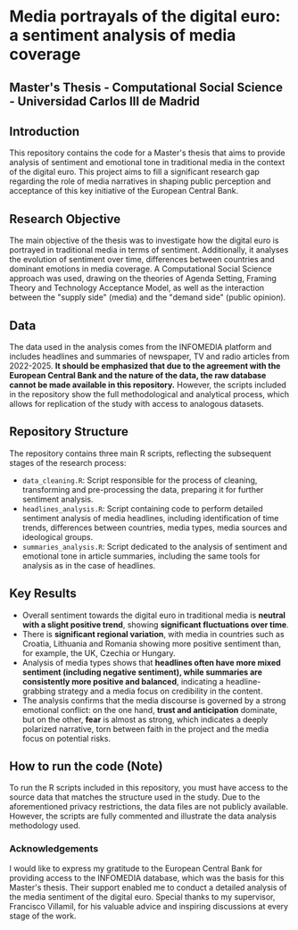 # Media portrayals of the digital euro: a sentiment analysis of media coverage

## Master's Thesis - Computational Social Science - Universidad Carlos III de Madrid

## Introduction
This repository contains the code for a Master's thesis that aims to provide analysis of sentiment and emotional tone in traditional media in the context of the digital euro. This project aims to fill a significant research gap regarding the role of media narratives in shaping public perception and acceptance of this key initiative of the European Central Bank.

## Research Objective
The main objective of the thesis was to investigate how the digital euro is portrayed in traditional media in terms of sentiment. Additionally, it analyses the evolution of sentiment over time, differences between countries and dominant emotions in media coverage. A Computational Social Science approach was used, drawing on the theories of Agenda Setting, Framing Theory and Technology Acceptance Model, as well as the interaction between the "supply side" (media) and the "demand side" (public opinion).

## Data
The data used in the analysis comes from the INFOMEDIA platform and includes headlines and summaries of newspaper, TV and radio articles from 2022-2025. **It should be emphasized that due to the agreement with the European Central Bank and the nature of the data, the raw database cannot be made available in this repository.** However, the scripts included in the repository show the full methodological and analytical process, which allows for replication of the study with access to analogous datasets.

## Repository Structure
The repository contains three main R scripts, reflecting the subsequent stages of the research process:
* `data_cleaning.R`: Script responsible for the process of cleaning, transforming and pre-processing the data, preparing it for further sentiment analysis.
* `headlines_analysis.R`: Script containing code to perform detailed sentiment analysis of media headlines, including identification of time trends, differences between countries, media types, media sources and ideological groups.
* `summaries_analysis.R`: Script dedicated to the analysis of sentiment and emotional tone in article summaries, including the same tools for analysis as in the case of headlines.

## Key Results
* Overall sentiment towards the digital euro in traditional media is **neutral with a slight positive trend**, showing **significant fluctuations over time**.
* There is **significant regional variation**, with media in countries such as Croatia, Lithuania and Romania showing more positive sentiment than, for example, the UK, Czechia or Hungary.
* Analysis of media types shows that **headlines often have more mixed sentiment (including negative sentiment), while summaries are consistently more positive and balanced**, indicating a headline-grabbing strategy and a media focus on credibility in the content.
* The analysis confirms that the media discourse is governed by a strong emotional conflict: on the one hand, **trust and anticipation** dominate, but on the other, **fear** is almost as strong, which indicates a deeply polarized narrative, torn between faith in the project and the media focus on potential risks.

## How to run the code (Note)
To run the R scripts included in this repository, you must have access to the source data that matches the structure used in the study. Due to the aforementioned privacy restrictions, the data files are not publicly available. However, the scripts are fully commented and illustrate the data analysis methodology used.

### Acknowledgements
I would like to express my gratitude to the European Central Bank for providing access to the INFOMEDIA database, which was the basis for this Master's thesis. Their support enabled me to conduct a detailed analysis of the media sentiment of the digital euro.
Special thanks to my supervisor, Francisco Villamil, for his valuable advice and inspiring discussions at every stage of the work.

